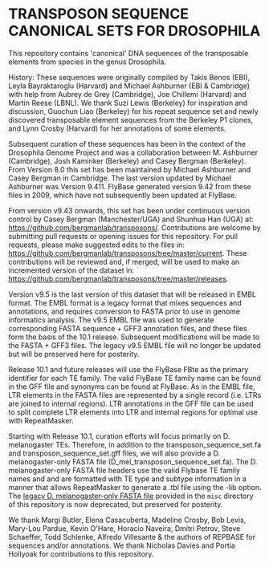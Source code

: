 TRANSPOSON SEQUENCE CANONICAL SETS FOR DROSOPHILA
===========

This repository contains 'canonical' DNA sequences of the transposable
elements from species in the genus Drosophila.

History: These sequences were originally compiled by Takis Benos (EBI),
Leyla Bayraktaroglu (Harvard) and Michael Ashburner (EBI & Cambridge)
with help from Aubrey de Grey (Cambridge), Joe Chillemi (Harvard) and
Martin Reese (LBNL). We thank Suzi Lewis (Berkeley) for inspiration and
discussion, Guochun Liao (Berkeley) for his repeat sequence set and
newly discovered transposable element sequences from the Berkeley P1
clones, and Lynn Crosby (Harvard) for her annotations of some elements.

Subsequent curation of these sequences has been in the context of the
Drosophila Genome Project and was a collaboration between M. Ashburner
(Cambridge), Josh Kaminker (Berkeley) and Casey Bergman (Berkeley). From
Version 8.0 this set has been maintained by Michael Ashburner and Casey
Bergman in Cambridge. The last version updated by Michael Ashburner was
Version 9.411. FlyBase generated version 9.42 from these files in 2009,
which have not subsequently been updated at FlyBase.

From version v9.43 onwards, this set has been under continuous version control
by Casey Bergman (Manchester/UGA) and Shunhua Han (UGA) at: https://github.com/bergmanlab/transposons/.
Contributions are welcome by submitting pull requests or opening issues for
this repository. For pull requests, please make suggested edits to the files
in: https://github.com/bergmanlab/transposons/tree/master/current. These
contributions will be reviewed and, if merged, will be used to make an
incremented version of the dataset in: https://github.com/bergmanlab/transposons/tree/master/releases.

Version v9.5 is the last version of this dataset that will be released in EMBL
format. The EMBL format is a legacy format that mixes sequences and annotations,
and requires conversion to FASTA prior to use in genome informatics analysis.
The v9.5 EMBL file was used to generate corresponding FASTA sequence + GFF3
annotation files, and these files form the basis of the 10.1 release. Subsequent
modifications will be made to the FASTA + GFF3 files. The legacy v9.5 EMBL file
will no longer be updated but will be preserved here for posterity.

Release 10.1 and future releases will use the FlyBase FBte as the primary
identifier for each TE family. The valid FlyBase TE family name can be found
in the GFF file and synonyms can be found at FlyBase. As in the EMBL file, LTR
elements in the FASTA files are represented by a single record (i.e. LTRs
are joined to internal regions). LTR annotations in the GFF file can be used to
split complete LTR elements into LTR and internal regions for optimal use with
RepeatMasker.

Starting with Release 10.1, curation efforts will focus primarily
on D. melanogaster TEs. Therefore, in addition to the transposon_sequence_set.fa
and transposon_sequence_set.gff files, we will also provide a D. melanogaster-only
FASTA file (D_mel_transposon_sequence_set.fa). The D. melanogaster-only
FASTA file headers use the valid Flybase TE family names and and are formatted
with TE type and subtype information in a manner that allows RepeatMasker to
generate a .tbl file using the -lib option. The [legacy D. melanogaster-only FASTA file](https://github.com/bergmanlab/transposons/blob/master/misc/D_mel_transposon_sequence_set.fa)
provided in the `misc` directory of this repository is now deprecated, but
preserved for posterity.

We thank Margi Butler, Elena Casacuberta, Madeline Crosby, Bob Levis,
Mary-Lou Pardue, Kevin O'Hare, Horacio Naveira, Dmitri Petrov, Steve
Schaeffer, Todd Schlenke, Alfredo Villesante & the authors of REPBASE for
sequences and/or annotations. We thank Nicholas Davies and Portia Hollyoak for
contributions to this repository.

